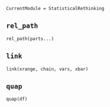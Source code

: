 ```@meta
CurrentModule = StatisticalRethinking
```

## `rel_path`
```@docs
rel_path(parts...)
```
## `link`
```@docs
link(xrange, chain, vars, xbar) 
```

## `quap`
```@docs
quap(df) 
```
